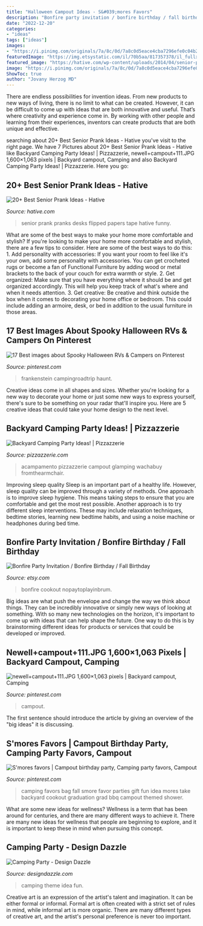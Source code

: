 ```yaml
---
title: "Halloween Campout Ideas - S&#039;mores Favors"
description: "Bonfire party invitation / bonfire birthday / fall birthday"
date: "2022-12-20"
categories:
- "ideas"
tags: ["ideas"]
images:
- "https://i.pinimg.com/originals/7a/8c/0d/7a8c0d5eace4cba7296efe0c04b2ea33.jpg"
featuredImage: "https://img.etsystatic.com/il/70b5aa/817357378/il_fullxfull.817357378_4ilh.jpg?version=1"
featured_image: "https://hative.com/wp-content/uploads/2014/04/senior-prank-ideas/21-tape-papers-and-desks-flipped-over.jpg"
image: "https://i.pinimg.com/originals/7a/8c/0d/7a8c0d5eace4cba7296efe0c04b2ea33.jpg"
ShowToc: true
author: "Jovany Herzog MD"
---
```



There are endless possibilities for invention ideas. From new products to new ways of living, there is no limit to what can be created. However, it can be difficult to come up with ideas that are both innovative and useful. That’s where creativity and experience come in. By working with other people and learning from their experiences, inventors can create products that are both unique and effective.

	

		
searching about 20+ Best Senior Prank Ideas - Hative you've visit to the right page. We have 7 Pictures about 20+ Best Senior Prank Ideas - Hative like Backyard Camping Party Ideas! | Pizzazzerie, newell+campout+111.JPG 1,600×1,063 pixels | Backyard campout, Camping and also Backyard Camping Party Ideas! | Pizzazzerie. Here you go:
		
    
## 20+ Best Senior Prank Ideas - Hative

<img loading=lazy src="https://hative.com/wp-content/uploads/2014/04/senior-prank-ideas/21-tape-papers-and-desks-flipped-over.jpg" onerror="this.onerror=null;this.src='https://tse3.mm.bing.net/th?id=OIP.YHZgwixB5amE09ndKhCX7gHaE9&amp;pid=15.1';" alt="20+ Best Senior Prank Ideas - Hative">

_Source: hative.com_

>senior prank pranks desks flipped papers tape hative funny. 

	

What are some of the best ways to make your home more comfortable and stylish?
If you're looking to make your home more comfortable and stylish, there are a few tips to consider. Here are some of the best ways to do this: 1. Add personality with accessories: If you want your room to feel like it's your own, add some personality with accessories. You can get crocheted rugs or become a fan of Functional Furniture by adding wood or metal brackets to the back of your couch for extra warmth or style. 2. Get organized: Make sure that you have everything where it should be and get organized accordingly. This will help you keep track of what's where and when it needs attention. 3. Get creative: Be creative and think outside the box when it comes to decorating your home office or bedroom. This could include adding an armoire, desk, or bed in addition to the usual furniture in those areas. 
    
## 17 Best Images About Spooky Halloween RVs &amp; Campers On Pinterest

<img loading=lazy src="https://s-media-cache-ak0.pinimg.com/736x/8b/23/90/8b23906e5e6e95b04cf9cc1d7bafe3a7.jpg" onerror="this.onerror=null;this.src='https://tse1.mm.bing.net/th?id=OIP.ANKxkd0pEwQm-rE5dMpJsAHaE8&amp;pid=15.1';" alt="17 Best images about Spooky Halloween RVs &amp; Campers on Pinterest">

_Source: pinterest.com_

>frankenstein campingroadtrip haunt. 

	

Creative ideas come in all shapes and sizes. Whether you're looking for a new way to decorate your home or just some new ways to express yourself, there's sure to be something on your radar that'll inspire you. Here are 5 creative ideas that could take your home design to the next level.

    
## Backyard Camping Party Ideas! | Pizzazzerie

<img loading=lazy src="https://pizzazzerie.com/wp-content/uploads/2012/09/Camping-Party-Ideas.jpg" onerror="this.onerror=null;this.src='https://tse2.mm.bing.net/th?id=OIP.rgLVEEEGqMJb_P25jIC8wQHaK-&amp;pid=15.1';" alt="Backyard Camping Party Ideas! | Pizzazzerie">

_Source: pizzazzerie.com_

>acampamento pizzazzerie campout glamping wachabuy fromthearmchair. 

	

Improving sleep quality
Sleep is an important part of a healthy life. However, sleep quality can be improved through a variety of methods. One approach is to improve sleep hygiene. This means taking steps to ensure that you are comfortable and get the most rest possible. Another approach is to try different sleep interventions. These may include relaxation techniques, bedtime stories, learning new bedtime habits, and using a noise machine or headphones during bed time.

    
## Bonfire Party Invitation / Bonfire Birthday / Fall Birthday

<img loading=lazy src="https://img.etsystatic.com/il/70b5aa/817357378/il_fullxfull.817357378_4ilh.jpg?version=1" onerror="this.onerror=null;this.src='https://tse4.mm.bing.net/th?id=OIP.dDUyiB44Wy7IkCHCU3d53AHaFu&amp;pid=15.1';" alt="Bonfire Party Invitation / Bonfire Birthday / Fall Birthday">

_Source: etsy.com_

>bonfire cookout nopaytoplayinbrum. 

	

Big ideas are what push the envelope and change the way we think about things. They can be incredibly innovative or simply new ways of looking at something. With so many new technologies on the horizon, it's important to come up with ideas that can help shape the future. One way to do this is by brainstorming different ideas for products or services that could be developed or improved.

    
## Newell+campout+111.JPG 1,600×1,063 Pixels | Backyard Campout, Camping

<img loading=lazy src="https://i.pinimg.com/originals/59/1c/e6/591ce64d631176858da316e752a06a6c.jpg" onerror="this.onerror=null;this.src='https://tse3.mm.bing.net/th?id=OIP.fbkg4DPyMXwXKhHzpE58hgHaE6&amp;pid=15.1';" alt="newell+campout+111.JPG 1,600×1,063 pixels | Backyard campout, Camping">

_Source: pinterest.com_

>campout. 

	

The first sentence should introduce the article by giving an overview of the "big ideas" it is discussing.

    
## S&#039;mores Favors | Campout Birthday Party, Camping Party Favors, Campout

<img loading=lazy src="https://i.pinimg.com/originals/7a/8c/0d/7a8c0d5eace4cba7296efe0c04b2ea33.jpg" onerror="this.onerror=null;this.src='https://tse2.mm.bing.net/th?id=OIP.pnyKKlH4b1Zd2A_jkDw4eAHaE7&amp;pid=15.1';" alt="S&#039;mores favors | Campout birthday party, Camping party favors, Campout">

_Source: pinterest.com_

>camping favors bag fall smore favor parties gift fun idea mores take backyard cookout graduation grad bbq campout themed shower. 

	

What are some new ideas for wellness?
Wellness is a term that has been around for centuries, and there are many different ways to achieve it. There are many new ideas for wellness that people are beginning to explore, and it is important to keep these in mind when pursuing this concept.

    
## Camping Party - Design Dazzle

<img loading=lazy src="http://3.bp.blogspot.com/-vg3VsE7Nw7s/T9tvNzSW-sI/AAAAAAAAMv8/fO1udDvbH84/s1600/Image-1272780-159564780-2-Web_0_2fa546d9ba3479f3032e8ff3b8403995_1-1.jpg" onerror="this.onerror=null;this.src='https://tse2.mm.bing.net/th?id=OIP.WS92Fx3n3kv7uERew6laeQHaFj&amp;pid=15.1';" alt="Camping Party - Design Dazzle">

_Source: designdazzle.com_

>camping theme idea fun. 

	

Creative art is an expression of the artist's talent and imagination. It can be either formal or informal. Formal art is often created with a strict set of rules in mind, while informal art is more organic. There are many different types of creative art, and the artist's personal preference is never too important.

